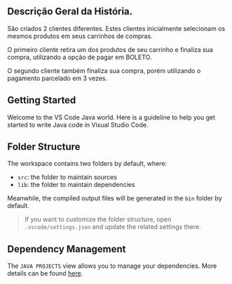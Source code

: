 ## Descrição Geral da História.

São criados 2 clientes diferentes. Estes clientes inicialmente selecionam os mesmos produtos
em seus carrinhos de compras.

O primeiro cliente retira um dos produtos de seu carrinho e finaliza sua compra, utilizando
a opção de pagar em BOLETO.

O segundo cliente também finaliza sua compra, porém utilizando o pagamento parcelado em 3 vezes.

## Getting Started

Welcome to the VS Code Java world. Here is a guideline to help you get started to write Java code in Visual Studio Code.

## Folder Structure

The workspace contains two folders by default, where:

- `src`: the folder to maintain sources
- `lib`: the folder to maintain dependencies

Meanwhile, the compiled output files will be generated in the `bin` folder by default.

> If you want to customize the folder structure, open `.vscode/settings.json` and update the related settings there.

## Dependency Management

The `JAVA PROJECTS` view allows you to manage your dependencies. More details can be found [here](https://github.com/microsoft/vscode-java-dependency#manage-dependencies).
